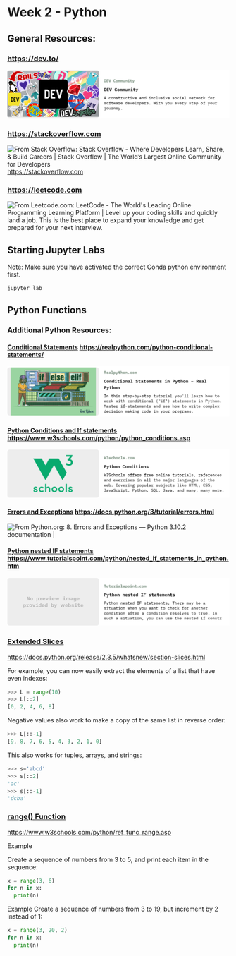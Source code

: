 # Week 2 - Python

## General Resources:

### https://dev.to/
![From DEV Community: DEV Community | A constructive and inclusive social network for software developers. With you every step of your journey.](Resources/Images/link-previews/2022-02-27-DEV_Community-DEV_Community.png) 

### https://stackoverflow.com 
![From Stack Overflow: Stack Overflow - Where Developers Learn, Share, & Build Careers | Stack Overflow | The World’s Largest Online Community for Developers](Resources/Images/link-previews/2022-02-27-Stack_Overflow-Stack_Overflow_-_Where_Develop….png) 
https://stackoverflow.com

### https://leetcode.com
![From Leetcode.com: LeetCode - The World's Leading Online Programming Learning Platform | Level up your coding skills and quickly land a job. This is the best place to expand your knowledge and get prepared for your next interview.](Resources/Images/link-previews/2022-02-27-Leetcode.com-LeetCode_-_The_World's_Leading….png) 

## Starting Jupyter Labs

Note: Make sure you have activated the correct Conda python environment first.
```bash
jupyter lab
```


## Python Functions


### Additional Python Resources:
#### [Conditional Statements](https://realpython.com/python-conditional-statements/) https://realpython.com/python-conditional-statements/
![From Realpython.com: Conditional Statements in Python – Real Python | In this step-by-step tutorial you'll learn how to work with conditional ("if") statements in Python. Master if-statements and see how to write complex decision making code in your programs.](Resources/Images/link-previews/2022-02-27-Realpython.com-Conditional_Statements_in_Pyth.png) 


#### [Python Conditions and If statements](https://www.w3schools.com/python/python_conditions.asp) https://www.w3schools.com/python/python_conditions.asp
![From W3schools.com: Python Conditions | W3Schools offers free online tutorials, references and exercises in all the major languages of the web. Covering popular subjects like HTML, CSS, JavaScript, Python, SQL, Java, and many, many more.](Resources/Images/link-previews/2022-02-27-W3schools.com-Python_Conditions.png) 

#### [Errors and Exceptions](https://docs.python.org/3/tutorial/errors.html) https://docs.python.org/3/tutorial/errors.html
![From Python.org: 8. Errors and Exceptions — Python 3.10.2 documentation | ](Resources/Images/link-previews/2022-02-27-Python.org-8._Errors_and_Exceptions_—_Pyt.png) 

#### [Python nested IF statements](https://www.tutorialspoint.com/python/nested_if_statements_in_python.htm) https://www.tutorialspoint.com/python/nested_if_statements_in_python.htm 
![From Tutorialspoint.com: Python nested IF statements | Python nested IF statements,  There may be a situation when you want to check for another condition after a condition resolves to true. In such a situation, you can use the nested if  constr](Resources/Images/link-previews/2022-02-27-Tutorialspoint.com-Python_nested_IF_statements.png) 



### [Extended Slices](https://docs.python.org/release/2.3.5/whatsnew/section-slices.html)

https://docs.python.org/release/2.3.5/whatsnew/section-slices.html

For example, you can now easily extract the elements of a list that have even indexes:
```python
>>> L = range(10)
>>> L[::2]
[0, 2, 4, 6, 8]
```

Negative values also work to make a copy of the same list in reverse order:
```python
>>> L[::-1]
[9, 8, 7, 6, 5, 4, 3, 2, 1, 0]
```

This also works for tuples, arrays, and strings:
```python
>>> s='abcd'
>>> s[::2]
'ac'
>>> s[::-1]
'dcba'
````

### [range() Function](https://www.w3schools.com/python/ref_func_range.asp)

https://www.w3schools.com/python/ref_func_range.asp

Example

Create a sequence of numbers from 3 to 5, and print each item in the sequence:
```python
x = range(3, 6)
for n in x:
  print(n) 
```

Example
Create a sequence of numbers from 3 to 19, but increment by 2 instead of 1:
```python
x = range(3, 20, 2)
for n in x:
  print(n)
```


